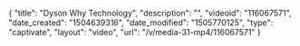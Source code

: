 {
    "title": "Dyson Why Technology",
    "description": "",
    "videoid": "116067571",
    "date_created": "1504639316",
    "date_modified": "1505770125",
    "type": "captivate",
    "layout": "video",
    "url": "\/v\/media-31-mp4\/116067571"
}